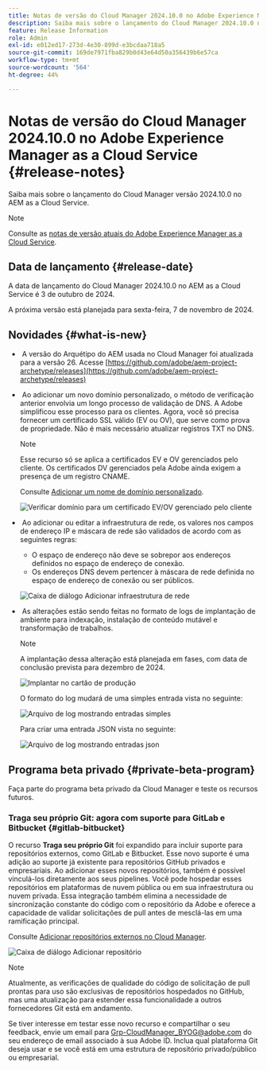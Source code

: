 ```yaml
---
title: Notas de versão do Cloud Manager 2024.10.0 no Adobe Experience Manager as a Cloud Service
description: Saiba mais sobre o lançamento do Cloud Manager 2024.10.0 no AEM as a Cloud Service.
feature: Release Information
role: Admin
exl-id: e012ed17-273d-4e30-899d-e3bcdaa718a5
source-git-commit: 169de7971fba829b0d43e64d50a356439b6e57ca
workflow-type: tm+mt
source-wordcount: '564'
ht-degree: 44%

---
```


# Notas de versão do Cloud Manager 2024.10.0 no Adobe Experience Manager as a Cloud Service {#release-notes}

Saiba mais sobre o lançamento do Cloud Manager versão 2024.10.0 no AEM as a Cloud Service.

>[!NOTE]
>
>Consulte as [notas de versão atuais do Adobe Experience Manager as a Cloud Service](/help/release-notes/release-notes-cloud/release-notes-current.md).

## Data de lançamento {#release-date}

A data de lançamento do Cloud Manager 2024.10.0 no AEM as a Cloud Service é 3 de outubro de 2024.

A próxima versão está planejada para sexta-feira, 7 de novembro de 2024.

## Novidades {#what-is-new}

* &#x200B;<!-- BOTH CS & AMS --> A versão do Arquétipo do AEM usada no Cloud Manager foi atualizada para a versão 26. Acesse [https://github.com/adobe/aem-project-archetype/releases](https://github.com/adobe/aem-project-archetype/releases)

<!-- (CMGR-59817) -->

* &#x200B;<!-- CS ONLY --> Ao adicionar um novo domínio personalizado, o método de verificação anterior envolvia um longo processo de validação de DNS. A Adobe simplificou esse processo para os clientes. Agora, você só precisa fornecer um certificado SSL válido (EV ou OV), que serve como prova de propriedade. Não é mais necessário atualizar registros TXT no DNS.

  >[!NOTE]
  >
  >Esse recurso só se aplica a certificados EV e OV gerenciados pelo cliente. Os certificados DV gerenciados pela Adobe ainda exigem a presença de um registro CNAME.

  Consulte [Adicionar um nome de domínio personalizado](/help/implementing/cloud-manager/custom-domain-names/add-custom-domain-name.md).

  ![Verificar domínio para um certificado EV/OV gerenciado pelo cliente](/help/implementing/cloud-manager/assets/verify-domain-customer-managed-step.png)

* &#x200B;<!-- CS ONLY --> Ao adicionar ou editar a infraestrutura de rede, os valores nos campos de endereço IP e máscara de rede são validados de acordo com as seguintes regras:

   * O espaço de endereço não deve se sobrepor aos endereços definidos no espaço de endereço de conexão.
   * Os endereços DNS devem pertencer à máscara de rede definida no espaço de endereço de conexão ou ser públicos.

  ![Caixa de diálogo Adicionar infraestrutura de rede](/help/implementing/cloud-manager/release-notes/assets/network-infrastructure-add.png)

* &#x200B;<!-- CS ONLY --> As alterações estão sendo feitas no formato de logs de implantação de ambiente para indexação, instalação de conteúdo mutável e transformação de trabalhos.

  >[!NOTE]
  >
  >A implantação dessa alteração está planejada em fases, com data de conclusão prevista para dezembro de 2024.

  ![Implantar no cartão de produção](/help/implementing/cloud-manager/release-notes/assets/deploy-to-production-card.png)

  O formato do log mudará de uma simples entrada vista no seguinte:

  ![Arquivo de log mostrando entradas simples](/help/implementing/cloud-manager/release-notes/assets/log-file-simple-entry.png)

  Para criar uma entrada JSON vista no seguinte:

  ![Arquivo de log mostrando entradas json](/help/implementing/cloud-manager/release-notes/assets/log-file-json-entry.png)


## Programa beta privado {#private-beta-program}

Faça parte do programa beta privado da Cloud Manager e teste os recursos futuros.

### Traga seu próprio Git: agora com suporte para GitLab e Bitbucket {#gitlab-bitbucket}

<!-- BOTH CS & AMS -->

O recurso **Traga seu próprio Git** foi expandido para incluir suporte para repositórios externos, como GitLab e Bitbucket. Esse novo suporte é uma adição ao suporte já existente para repositórios GitHub privados e empresariais. Ao adicionar esses novos repositórios, também é possível vinculá-los diretamente aos seus pipelines. Você pode hospedar esses repositórios em plataformas de nuvem pública ou em sua infraestrutura ou nuvem privada. Essa integração também elimina a necessidade de sincronização constante do código com o repositório da Adobe e oferece a capacidade de validar solicitações de pull antes de mesclá-las em uma ramificação principal.

Consulte [Adicionar repositórios externos no Cloud Manager](/help/implementing/cloud-manager/managing-code/external-repositories.md).

![Caixa de diálogo Adicionar repositório](/help/implementing/cloud-manager/release-notes/assets/repositories-add-release-notes.png)

>[!NOTE]
>
>Atualmente, as verificações de qualidade do código de solicitação de pull prontas para uso são exclusivas de repositórios hospedados no GitHub, mas uma atualização para estender essa funcionalidade a outros fornecedores Git está em andamento.

Se tiver interesse em testar esse novo recurso e compartilhar o seu feedback, envie um email para [Grp-CloudManager_BYOG@adobe.com](mailto:Grp-CloudManager_BYOG@adobe.com) do seu endereço de email associado à sua Adobe ID. Inclua qual plataforma Git deseja usar e se você está em uma estrutura de repositório privado/público ou empresarial.


<!-- ## Bug fixes




## Known issues {#known-issues} -->
